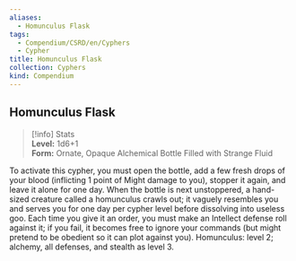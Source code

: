 ```yaml
---
aliases:
  - Homunculus Flask
tags:
  - Compendium/CSRD/en/Cyphers
  - Cypher
title: Homunculus Flask
collection: Cyphers
kind: Compendium
---
```

## Homunculus Flask  
>[!info] Stats  
> **Level:** 1d6+1  
> **Form:** Ornate, Opaque Alchemical Bottle Filled with Strange Fluid
  
To activate this cypher, you must open the bottle, add a few fresh drops of your blood (inflicting 1 point of Might damage to you), stopper it again, and leave it alone for one day. When the bottle is next unstoppered, a hand-sized creature called a homunculus crawls out; it vaguely resembles you and serves you for one day per cypher level before dissolving into useless goo. Each time you give it an order, you must make an Intellect defense roll against it; if you fail, it becomes free to ignore your commands (but might pretend to be obedient so it can plot against you). Homunculus: level 2; alchemy, all defenses, and stealth as level 3.